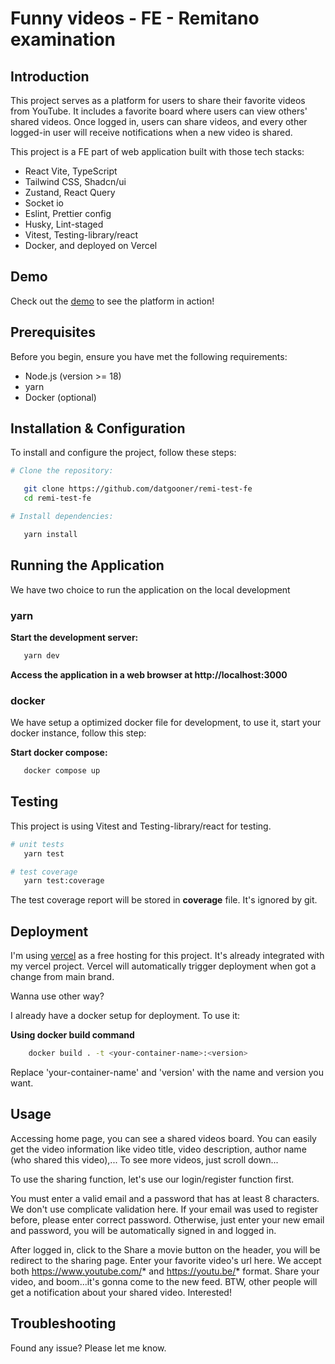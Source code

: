 # Funny videos - FE - Remitano examination 

## Introduction

This project serves as a platform for users to share their favorite videos from YouTube. It includes a favorite board where users can view others' shared videos. Once logged in, users can share videos, and every other logged-in user will receive notifications when a new video is shared.

This project is a FE part of web application built with those tech stacks:
- React Vite, TypeScript
- Tailwind CSS, Shadcn/ui
- Zustand, React Query
- Socket io
- Eslint, Prettier config
- Husky, Lint-staged
- Vitest, Testing-library/react
- Docker, and deployed on Vercel

## Demo

Check out the [demo](https://remi-funny-videos.vercel.app/) to see the platform in action!

## Prerequisites

Before you begin, ensure you have met the following requirements:

- Node.js (version >= 18)
- yarn
- Docker (optional)

## Installation & Configuration

To install and configure the project, follow these steps:
```bash
# Clone the repository:

   git clone https://github.com/datgooner/remi-test-fe
   cd remi-test-fe

# Install dependencies:

   yarn install
```

## Running the Application

We have two choice to run the application on the local development

### yarn

   **Start the development server:**

```bash
   yarn dev
```
   **Access the application in a web browser at http://localhost:3000**

### docker

We have setup a optimized docker file for development, to use it, start your docker instance, follow this step:

   **Start docker compose:**

```bash
   docker compose up
```

## Testing

This project is using Vitest and Testing-library/react for testing.

```bash
# unit tests
   yarn test

# test coverage
   yarn test:coverage
```

The test coverage report will be stored in __coverage__ file. It's ignored by git.

## Deployment

I'm using [vercel](https://vercel.com/) as a free hosting for this project. It's already integrated with my vercel project. Vercel will automatically trigger deployment when got a change from main brand.

Wanna use other way?

I already have a docker setup for deployment. To use it:

   **Using docker build command**

```bash
    docker build . -t <your-container-name>:<version>
```

Replace 'your-container-name' and 'version' with the name and version you want.

## Usage

Accessing home page, you can see a shared videos board. 
You can easily get the video information like video title, video description, author name (who shared this video),...
To see more videos, just scroll down...

To use the sharing function, let's use our login/register function first. 

You must enter a valid email and a password that has at least 8 characters. We don't use complicate validation here.
If your email was used to register before, please enter correct password. Otherwise, just enter your new email and password, you will be automatically signed in and logged in. 

After logged in, click to the Share a movie button on the header, you will be redirect to the sharing page. Enter your favorite video's url here. We accept both https://www.youtube.com/* and https://youtu.be/* format. Share your video, and boom...it's gonna come to the new feed. BTW, other people will get a notification about your shared video. Interested!

## Troubleshooting

Found any issue? Please let me know.